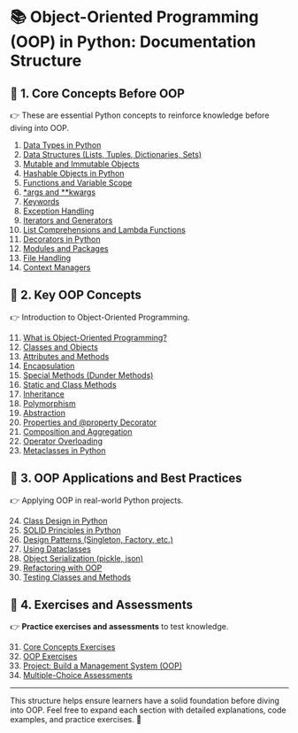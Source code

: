 # 📚 Object-Oriented Programming (OOP) in Python: Documentation Structure

## 🔹 **1. Core Concepts Before OOP**
👉 These are essential Python concepts to reinforce knowledge before diving into OOP.

1. [Data Types in Python](core-concepts/data-types-in-python.md)
2. [Data Structures (Lists, Tuples, Dictionaries, Sets)](core-concepts/data-structures.md)
3. [Mutable and Immutable Objects](core-concepts/mutable-and-immutable-objects.md)
4. [Hashable Objects in Python](core-concepts/hashable-objects-in-python.md)
5. [Functions and Variable Scope](core-concepts/functions-and-variable-scope.md)
6. [*args and **kwargs](core-concepts/args-and-kwargs.md)
7. [Keywords](core-concepts/keywords.md)
8. [Exception Handling](core-concepts/exception-handling.md)
9. [Iterators and Generators](core-concepts/iterators-and-generators.md)
10. [List Comprehensions and Lambda Functions](core-concepts/list-comprehensions-and-lambda-functions.md)
11. [Decorators in Python](core-concepts/decorators-in-python.md)
12. [Modules and Packages](core-concepts/modules-and-packages.md)
13. [File Handling](core-concepts/file-handling.md)
14. [Context Managers](core-concepts/context-managers.md)

## 🔹 **2. Key OOP Concepts**
👉 Introduction to Object-Oriented Programming.

11. [What is Object-Oriented Programming?](#what-is-oop)
12. [Classes and Objects](#classes-and-objects)
13. [Attributes and Methods](#attributes-and-methods)
14. [Encapsulation](#encapsulation)
15. [Special Methods (Dunder Methods)](#special-methods)
16. [Static and Class Methods](#static-and-class-methods)
17. [Inheritance](#inheritance)
18. [Polymorphism](#polymorphism)
19. [Abstraction](#abstraction)
20. [Properties and @property Decorator](#properties-and-property-decorator)
21. [Composition and Aggregation](#composition-and-aggregation)
22. [Operator Overloading](#operator-overloading)
23. [Metaclasses in Python](#metaclasses-in-python)

## 🔹 **3. OOP Applications and Best Practices**
👉 Applying OOP in real-world Python projects.

24. [Class Design in Python](#class-design-in-python)
25. [SOLID Principles in Python](#solid-principles-in-python)
26. [Design Patterns (Singleton, Factory, etc.)](#design-patterns)
27. [Using Dataclasses](#using-dataclasses)
28. [Object Serialization (pickle, json)](#object-serialization)
29. [Refactoring with OOP](#refactoring-with-oop)
30. [Testing Classes and Methods](#testing-classes-and-methods)

## 🔹 **4. Exercises and Assessments**
👉 **Practice exercises and assessments** to test knowledge.

31. [Core Concepts Exercises](#core-concepts-exercises)
32. [OOP Exercises](#oop-exercises)
33. [Project: Build a Management System (OOP)](#final-project)
34. [Multiple-Choice Assessments](#multiple-choice-assessments)

---

This structure helps ensure learners have a solid foundation before diving into OOP. Feel free to expand each section with detailed explanations, code examples, and practice exercises. 🚀
